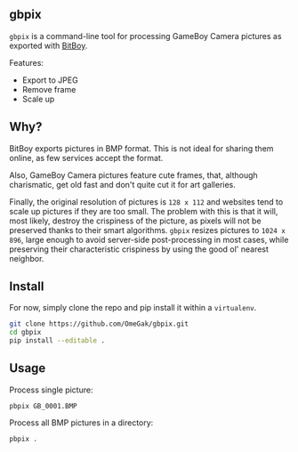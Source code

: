 gbpix
-----

`gbpix` is a command-line tool for processing GameBoy Camera pictures as exported with [BitBoy](http://gameboyphoto.bigcartel.com/product/bitboy).

Features:
* Export to JPEG
* Remove frame
* Scale up

## Why?

BitBoy exports pictures in BMP format.
This is not ideal for sharing them online, as few services accept the format.

Also, GameBoy Camera pictures feature cute frames, that, although charismatic, get old fast and don't quite cut it for art galleries.

Finally, the original resolution of pictures is `128 x 112` and websites tend to scale up pictures if they are too small.
The problem with this is that it will, most likely, destroy the crispiness of the picture, as pixels will not be preserved thanks to their smart algorithms.
`gbpix` resizes pictures to `1024 x 896`, large enough to avoid server-side post-processing in most cases, while preserving their characteristic crispiness by using the good ol' nearest neighbor.


## Install

For now, simply clone the repo and pip install it within a `virtualenv`.

```bash
git clone https://github.com/OmeGak/gbpix.git
cd gbpix
pip install --editable .
```

## Usage

Process single picture:

```shell
pbpix GB_0001.BMP
```

Process all BMP pictures in a directory:

```shell
pbpix .
```
